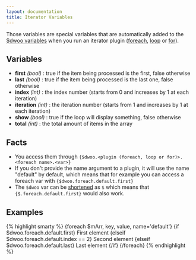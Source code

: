```yaml
---
layout: documentation
title: Iterator Variables
---
```


Those variables are special variables that are automatically added to the [$dwoo variables](/documentation/2.x-dev/reference/dwoo-variables.html) when you run an iterator plugin ([foreach](/documentation/2.x-dev/blocks/foreach.html), [loop](/documentation/2.x-dev/blocks/loop.html) or [for](/documentation/2.x-dev/blocks/for.html)).

## Variables
* **first** _(bool)_ : true if the item being processed is the first, false otherwise
* **last** _(bool)_ : true if the item being processed is the last one, false otherwise
* **index** _(int)_ : the index number (starts from 0 and increases by 1 at each iteration)
* **iteration** _(int)_ : the iteration number (starts from 1 and increases by 1 at each iteration)
* **show** _(bool)_ : true if the loop will display something, false otherwise
* **total** _(int)_ : the total amount of items in the array

## Facts
* You access them through `{$dwoo.<plugin (foreach, loop or for)>.<foreach name>.<var>}`
* If you don't provide the name argument to a plugin, it will use the name "default" by default, which means that for example you can access a foreach var with `{$dwoo.foreach.default.first}`
* The `$dwoo` var can be [shortened](/documentation/2.x-dev/reference/shortcuts.html) as `$` which means that `{$.foreach.default.first}` would also work.

## Examples
{% highlight smarty %}
{foreach $mArr, key, value, name='default'}
   {if $dwoo.foreach.default.first}
      First element
   {elseif $dwoo.foreach.default.index == 2}
      Second element
   {elseif $dwoo.foreach.default.last}
      Last element
   {/if}
{/foreach}
{% endhighlight %}